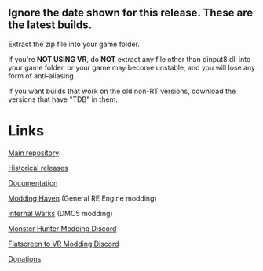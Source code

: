 ## **Ignore the date shown for this release. These are the latest builds.**

Extract the zip file into your game folder.

If you're **NOT USING VR**, do **NOT** extract any file other than dinput8.dll into your game folder, or your game may become unstable, and you will lose any form of anti-aliasing.

If you want builds that work on the old non-RT versions, download the versions that have "TDB" in them.

# Links
[Main repository](https://github.com/praydog/REFramework)

[Historical releases](https://github.com/praydog/REFramework/actions)

[Documentation](https://cursey.github.io/reframework-book/)

[Modding Haven](https://discord.gg/9Vr2SJ3) (General RE Engine modding)

[Infernal Warks](https://discord.com/invite/nX5EzVU) (DMC5 modding)

[Monster Hunter Modding Discord](https://discord.gg/gJwMdhK)

[Flatscreen to VR Modding Discord](http://flat2vr.com)

[Donations](https://www.patreon.com/praydog)